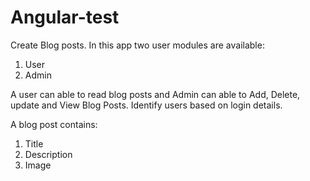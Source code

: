 # Angular-test

Create Blog posts. In this app two user modules are available:
1. User
2. Admin

A user can able to read blog posts and Admin can able to Add, Delete, update and View Blog Posts. Identify users based on login details.

A blog post contains:
1. Title
2. Description
3. Image
